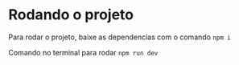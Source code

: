 # Rodando o projeto

Para rodar o projeto, baixe as dependencias com o comando `npm i`

Comando no terminal para rodar
`npm run dev`
